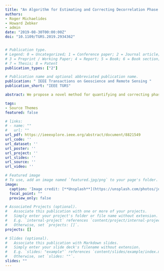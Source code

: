 ```yaml
---
title: "An Algorithm for Estimating and Correcting Decorrelation Phase From InSAR Data Using Closure Phase Triplets"
authors:
- Roger Michaelides
- Howard Zebker
- admin
date: "2019-08-30T00:00:00Z"
doi: "10.1109/TGRS.2019.2934362"


# Publication type.
# Legend: 0 = Uncategorized; 1 = Conference paper; 2 = Journal article;
# 3 = Preprint / Working Paper; 4 = Report; 5 = Book; 6 = Book section;
# 7 = Thesis; 8 = Patent
publication_types: ["2"]

# Publication name and optional abbreviated publication name.
publication: " IEEE Transactions on Geoscience and Remote Sensing "
publication_short: "IEEE TGRS"

abstract: We propose a novel method for quantifying and correcting phase errors in interferometric synthetic aperture radar (InSAR) data associated with signal decorrelation. This proposed method relates the observed phase nonclosure (referred to as the closure phase) of triplet combinations of any three individual SAR scenes to the decorrelative phase signal in individual interferograms (pairs of SAR scenes). A singular value decomposition (SVD) method is applied to solve the minimum-norm least-squares best fitting estimate of the decorrelation phase for any arbitrary collection of SAR images. This decorrelative phase is then removed from individual interferograms; these corrected interferograms can then be used with existing InSAR time-series analysis algorithms. We demonstrate this method on the Advanced Land Observation Satellite Phased Array type L-band Synthetic Aperture Radar (ALOS PALSAR) scenes of a groundwater pumping subsidence feature in the Central Valley of California and briefly discuss potential future applications of this algorithm to study a variety of environmental and surface physical processes that contribute to InSAR signal decorrelation.

tags:
- Source Themes
featured: false

# links:
# - name: ""
#   url: ""
url_pdf: https://ieeexplore.ieee.org/abstract/document/8821549
url_code: ''
url_dataset: ''
url_poster: ''
url_project: ''
url_slides: ''
url_source: ''
url_video: ''

# Featured image
# To use, add an image named `featured.jpg/png` to your page's folder. 
image:
  caption: 'Image credit: [**Unsplash**](https://unsplash.com/photos/jdD8gXaTZsc)'
  focal_point: ""
  preview_only: false

# Associated Projects (optional).
#   Associate this publication with one or more of your projects.
#   Simply enter your project's folder or file name without extension.
#   E.g. `internal-project` references `content/project/internal-project/index.md`.
#   Otherwise, set `projects: []`.
projects: []

# Slides (optional).
#   Associate this publication with Markdown slides.
#   Simply enter your slide deck's filename without extension.
#   E.g. `slides: "example"` references `content/slides/example/index.md`.
#   Otherwise, set `slides: ""`.
slides: ""
---
```

